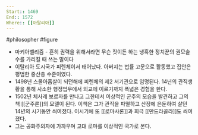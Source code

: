 ```yaml
---
Start:: 1469
End:: 1572
Where:: [[아탈리아]]
---
```

#philosopher #figure
- 마키아벨리즘 - 흔히 권력을 위해서라면 무슨 짓이든 하는 냉혹한 정치꾼의 권모술수를 가리킬 때 쓰는 말이다
- 이탈리아 도시국가 피렌체이서 태어났다. 아버지는 법률 고문으로 활동했고 집안은 평범한 중산층 수준이였다.
- 1498년 스물아홉살이 되던해에 피렌체의 제2 서기관으로 임명된다. 14년의 관직생황을 통해 사소한 행정업무에서 외교에 이르기까지 폭녋은 경험을 한다.
- 1502년 체사레 보르자를 만나고 그한테서 이상적인 군주의 모습을 발견하고 그의 책 [[군주론]]의 모델이 된다. 이책은 그가 관직을 파멸하고 산장에 은둔하여 살던 14년의 시기동안 씌여졌다. 이시기에 또 [[로마사론]]과 희극 [[만드라골라]]도 씌여졌다.
- 그는 공화주의자에 가까우며 고대 로마를 이상적인 국가로 본다. 
